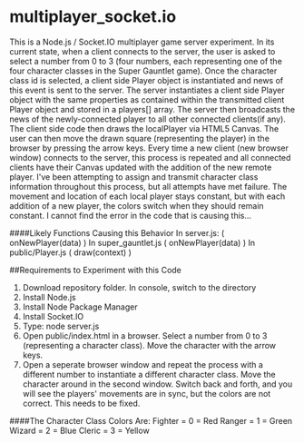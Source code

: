 multiplayer_socket.io
=====================
This is a Node.js / Socket.IO multiplayer game server experiment. In its current state, when a client connects to the server, the user is asked to select a number from 0 to 3 (four numbers, each representing one of the four character classes in the Super Gauntlet game).
Once the character class id is selected, a client side Player object is instantiated and news of this event is sent to the server. The server instantiates a client side Player object with the same properties as contained within the transmitted client Player object and stored in a players[] array.
The server then broadcasts the news of the newly-connected player to all other connected clients(if any).
The client side code then draws the localPlayer via HTML5 Canvas. The user can then move the drawn square (representing the player) in the browser by pressing the arrow keys.
Every time a new client (new browser window) connects to the server, this process is repeated and all connected clients have their Canvas updated with the addition of the new remote player.
I've been attempting to assign and transmit character class information throughout this process, but all attempts have met failure. The movement and location of each local player stays constant, but with each addition of a new player, the colors switch when they should remain constant. I cannot find the error in the code that is causing this...

####Likely Functions Causing this Behavior
In server.js: ( onNewPlayer(data) )
In super_gauntlet.js ( onNewPlayer(data) )
In public/Player.js ( draw(context) )


##Requirements to Experiment with this Code
1. Download repository folder. In console, switch to the directory
2. Install Node.js
3. Install Node Package Manager
4. Install Socket.IO
5. Type:       node server.js
6. Open public/index.html in a browser. Select a number from 0 to 3 (representing a character class). Move the character with the arrow keys.
7. Open a seperate browser window and repeat the process with a different number to instantiate a different character class. Move the character around in the second window. Switch back and forth, and you will see the players' movements are in sync, but the colors are not correct. This needs to be fixed.


####The Character Class Colors Are:
Fighter = 0 = Red
Ranger = 1 = Green
Wizard = 2 = Blue
Cleric = 3 = Yellow

